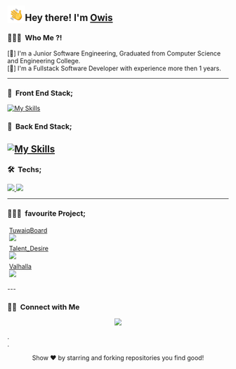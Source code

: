 <img alt="Night Coding" src="https://github.com/AVS1508/AVS1508/blob/master/assets/Hand%20Wave.gif?raw=true" width='40' align="left"/><h2>Hey there! I'm [Owis](https://github.com/owisqari)</h2>

### 👨🏻‍💻 &nbsp;Who Me ?!

[📌] I'm a Junior Software Engineering, Graduated from Computer Science and Engineering College. \
[💠] I'm a Fullstack Software Developer with experience more then 1 years. 

 ---

### 📝 &nbsp;Front End Stack;
[![My Skills](https://skillicons.dev/icons?i=react,redux,ts,js,html,css,tailwind,jest)](https://skillicons.dev)


### 📝 &nbsp;Back End Stack;
[![My Skills](https://skillicons.dev/icons?i=express,nestjs,docker,firebase,mongodb,prisma,postman)](https://skillicons.dev)
 ---
 
### 🛠️ &nbsp;Techs;

<p float="left">
   <a href="https://skillicons.dev">
    <img src="https://skillicons.dev/icons?i=git" />
  </a>
       <a href="https://skillicons.dev">
    <img src="https://skillicons.dev/icons?i=vscode" />
  </a>
</p>

 ---
 ### 👨🏻‍💻 &nbsp;favourite Project;

<p float="left">
  <a href="https://github.com/owisqari/TuwaiqBoard-Client" style="display:flex; flex-direction:column; padding: 4px; margin-right:4px;">
     TuwaiqBoard
   <img src="https://skillicons.dev/icons?i=nodejs" />
    </a>
    <a href="https://github.com/peekok/talent_desire" style="display:flex; flex-direction:column; padding: 4px; margin-right:4px;">
     Talent_Desire
        <img src="https://skillicons.dev/icons?i=java" />
    </a>
      <a href="https://github.com/owisqari/valhalla" style="display:flex; flex-direction:column; padding: 4px; margin-right:4px;">
       Valhalla
          <img src="https://skillicons.dev/icons?i=react" />
    </a>
</p>
 ---
 
### 🤝🏻 &nbsp;Connect with Me

<p align="center">
<a href="https://www.linkedin.com/in/owis-bukhari-6a6b44184/"><img src="https://hgphysics.files.wordpress.com/2013/09/contact.gif" width="300" /></a>
</p>

.\
.



<p align="center">
    Show ❤️ by starring and forking repositories you find good!
  </p>
</p>
